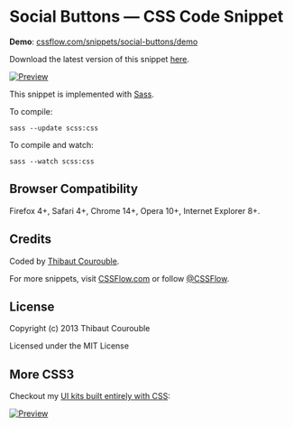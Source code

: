 # Social Buttons — CSS Code Snippet

**Demo**: [cssflow.com/snippets/social-buttons/demo](http://www.cssflow.com/snippets/social-buttons/demo)

Download the latest version of this snippet [here](http://www.cssflow.com/snippets/social-buttons.zip).

[![Preview](http://cdn.cssflow.com/snippets/social-buttons/preview-580.png)](http://www.cssflow.com/snippets/social-buttons)

This snippet is implemented with [Sass](https://github.com/nex3/sass).

To compile:

`sass --update scss:css`

To compile and watch:

`sass --watch scss:css`

## Browser Compatibility

Firefox 4+, Safari 4+, Chrome 14+, Opera 10+, Internet Explorer 8+.

## Credits

Coded by [Thibaut Courouble](http://thibaut.me).

For more snippets, visit [CSSFlow.com](http://www.cssflow.com) or follow [@CSSFlow](https://twitter.com/CSSFlow).

## License

Copyright (c) 2013 Thibaut Courouble

Licensed under the MIT License

## More CSS3

Checkout my [UI kits built entirely with CSS](http://www.cssflow.com/ui-kits):

[![Preview](http://cdn.cssflow.com/kits/all_kits_preview_850.png)](http://www.cssflow.com/ui-kits)

